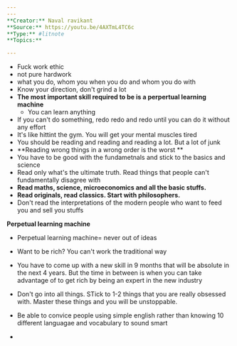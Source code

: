 ```yaml
---
---
**Creator:** Naval ravikant
**Source:** https://youtu.be/4AXTmL4TC6c
**Type:** #litnote 
**Topics:** 

---
```



- Fuck work ethic
- not pure hardwork
- what you do, whom  you when you do and whom you do with 
- Know your direction, don't grind a lot
- **The most important skill required to be is a perpertual learning machine**
	- You can learn anything 
- If you can't do something, redo redo and redo until you can do it without any effort
- It's like hittint the gym. You will get your mental muscles tired
- You should be reading and reading and reading a lot. But a lot of junk
- **Reading wrong things in a wrong order is the worst **
- You have to be good with the fundametnals and stick to the basics and science
- Read only what's the ultimate truth. Read things that people can't fundamentally disagree with
- **Read maths, science, microeconomics and all the basic stuffs.**
- **Read originals, read classics. Start with philosophers.**
- Don't read the interpretations of the modern people who want to feed you and sell you stuffs

**Perpetual learning machine**
- Perpetual learning machine= never out of ideas
- Want to be rich? You can't work the traditional way
- You have to come up with a new skill in 9 months that will be absolute in the next 4 years. But the time in between is when you can take advantage of to get rich by being an expert in the new industry

- Don't go into all things. STick to 1-2 things that you are really obsessed with. Master these things and you will be unstoppable. 
- Be able to convice people using simple english rather than knowing 10 different languagae and vocabulary to sound smart
- 
